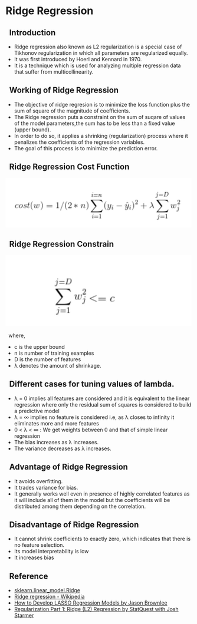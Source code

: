 # Ridge Regression

## &nbsp; Introduction
- Ridge regression also known as L2 regularization is a special case of Tikhonov regularization in which all parameters are regularized equally.
- It was first introduced by Hoerl and Kennard in 1970. 
- It is a technique which is used for analyzing multiple regression data that suffer from multicollinearity.
 

## &nbsp; Working of Ridge Regression
- The objective of ridge regresion is to minimize the loss function plus the sum of square of the magnitude of coefficients.
- The Ridge regression puts a constraint on the sum of suqare of values of the model parameters,the sum has to be less than a fixed value (upper bound).
- In order to do so, it applies a shrinking (regularization) process where it penalizes the coefficients of the regression variables. 
- The goal of this process is to minimize the prediction error.


## &nbsp; Ridge Regression Cost Function
<p align="center">
  <img src="https://github.com/divyanshu887/helper/blob/main/ridge_cost_function.jpeg">
</p>

## &nbsp; Ridge Regression Constrain
<p align="center">
  <img src="https://github.com/divyanshu887/helper/blob/main/ridge_constrain.jpeg">
</p>

&nbsp;&nbsp;where,
- c is the upper bound
- n is number of training examples
- D is the number of features 
- λ denotes the amount of shrinkage.

## &nbsp; Different cases for tuning values of lambda.
- λ = 0 implies all features are considered and it is equivalent to the linear regression where only the residual sum of squares is considered to build a predictive model
- λ = ∞ implies no feature is considered i.e, as λ closes to infinity it eliminates more and more features
- 0 < λ < ∞ : We get weights between 0 and that of simple linear regression
- The bias increases as λ increases.
- The variance decreases as λ increases.

## &nbsp; Advantage of Ridge Regression
- It avoids overfitting. 
- It trades variance for bias. 
- It generally works well even in presence of highly correlated features as it will include all of them in the model but the coefficients will be distributed among them depending on the correlation.

## &nbsp; Disadvantage of Ridge Regression
- It cannot shrink coefficients to exactly zero, which indicates that there is no feature selection.   
- Its model interpretability is low
- It increases bias

## &nbsp; Reference 
- [sklearn.linear_model.Ridge](https://scikit-learn.org/stable/modules/generated/sklearn.linear_model.Ridge.html)
- [Ridge regression - Wikipedia](https://en.wikipedia.org/wiki/Ridge_regression)
- [How to Develop LASSO Regression Models by Jason Brownlee](https://machinelearningmastery.com/ridge-regression-with-python/)
- [Regularization Part 1: Ridge (L2) Regression by StatQuest with Josh Starmer](https://youtu.be/Q81RR3yKn30)
